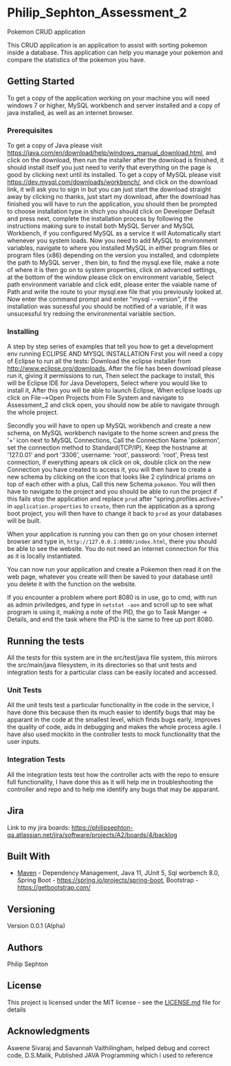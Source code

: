 # Philip_Sephton_Assessment_2
Pokemon CRUD application

This CRUD application is an application to assist with sorting pokemon inside a database. This application can help you manage your pokemon and compare the statistics of the pokemon you have. 

## Getting Started

To get a copy of the application working on your machine you will need windows 7 or higher, MySQL workbench and server installed and a copy of java installed, as well as an internet browser.

### Prerequisites

To get a copy of Java please visit https://java.com/en/download/help/windows_manual_download.html, and click on the download, then run the installer after the download is finished, it should install itself you just need to verify that everything on the page is good by clicking next until its installed.
To get a copy of MySQL please visit https://dev.mysql.com/downloads/workbench/, and click on the download link, it will ask you to sign in but you can just start the download straight away by clicking no thanks, just start my download,
after the download has finished you will have to run the application, you should then be prompted to choose installation type in shich you should click on Developer Default and press next,
complete the installation process by following the instructions making sure to install both MySQL Server and MySQL Workbench, if you configured MySQL as a service it will Automatically start whenever you system loads.
Now you need to add MySQL to environment variables, navigate to where you installed MySQL in either program files or program files (x86) depending on the version you installed, and cdomplete the path to MySQL server <ver>, then bin,
to find the mysql.exe file, make a note of where it is then go on to system properties, click on advanced settings, at the bottom of the window please click on environment variable, Select path environment variable and click edit,
please enter the vaiable name of Path and write the route to your mysql.exe file that you previously looked at.
Now enter the command prompt and enter "mysql --version", if the installation was sucessful you should be notified of a variable, if it was unsucessful try redoing the environmental variable section.

### Installing

A step by step series of examples that tell you how to get a development env running ECLIPSE AND MYSQL INSTALLATION
First you will need a copy of Eclipse to run all the tests:
Download the eclipse installer from  http://www.eclipse.org/downloads,
After the file has been download please run it, giving it permissions to run,
Then select the package to install, this will be Eclipse IDE for Java Developers,
Select where you would like to install it,
After this you will be able to launch Eclipse,
When eclipse loads up click on File-->Open Projects from File System and navigate to Assessment_2 and click open,
you should now be able to navigate through the whole project.


Secondly you will have to open up MySQL workbench and create a new schema,
on MySQL workbench navigate to the home screen and press the '+' icon next to MySQL Connections,
Call the Connection Name 'pokemon', set the connection method to Standard(TCP/IP), Keep the hostname at '127.0.01' and port '3306', username: 'root', password: 'root',
Press test connection, if everything apears ok click on ok, double click on the new Connection you have created to access it,
you will then have to create a new schema by clicking on the icon that looks like 2 cylindrical prisms on top of each other with a plus,
Call this new Schema `pokemon`.
You will then have to navigate to the project and you should be able to run the project if this fails stop the application and replace `prod` after "spring.profiles.active="
in `application.properties` to `create`, then run the application as a sprong boot project, you will then have to change it back to `prod` as your databases will be built.

When your application is running you can then go on your chosen internet browser and type in, `http://127.0.0.1:8080/index.html`, there you should be able to see the website.
You do not need an internet connection for this as it is locally instantiated.

You can now run your application and create a Pokemon then read it on the web page, whatever you create will then be saved to your database until you delete it with the function on the website.

If you encounter a problem where port 8080 is in use, go to cmd, with run as admin priviledges, and type in `netstat -aon` and scroll up to see what program is using it, making a note of the PID, the go to Task Manger -> Details, and end the task where the PID is the same to free up port 8080.

## Running the tests

All the tests for this system are in the src/test/java file system, this mirrors the src/main/java filesystem, in its directories so that unit tests and integration tests for a particular class can be easily located and accessed. 

### Unit Tests 
All the unit tests test a particular functionality in the code in the service, I have done this because then its much easier to identify bugs that may be apparant in the code at the smallest level, which finds bugs early,
improves the quality of code, aids in debugging and makes the whole process agile.
I have also used mockito in the controller tests to mock functionality that the user inputs.


### Integration Tests
All the integration tests test how the controller acts with the repo to ensure full functionality, I have done this as it will help me in troubleshooting the controller and repo and to help me identify any bugs that may be apparant.

## Jira
Link to my jira boards: https://philipsephton-qa.atlassian.net/jira/software/projects/A2/boards/4/backlog

## Built With

* [Maven](https://maven.apache.org/) - Dependency Management,
Java 11, 
JUnit 5, 
Sql worbench 8.0, 
Spring Boot - https://spring.io/projects/spring-boot, 
Bootstrap - https://getbootstrap.com/

## Versioning

Version 0.0.1 (Alpha)

## Authors

Philip Sephton

## License

This project is licensed under the MIT license - see the [LICENSE.md](LICENSE.md) file for details 


## Acknowledgments

Aswene Sivaraj and Savannah Vaithilingham, helped debug and correct code, 
D.S.Malik, Published JAVA Programming which i used to reference
